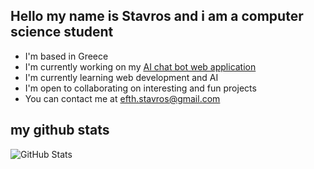## Hello  my name is Stavros and i am a computer science student

-  I'm based in Greece
-  I'm currently working on my [AI chat bot web application](https://github.com/ArcaneIrvine/Artificial-Intelligent_chatbot_application)
-  I'm currently learning web development and AI
-  I'm open to collaborating on interesting and fun projects
-  You can contact me at efth.stavros@gmail.com

## my github stats
![GitHub Stats](https://github-readme-stats.vercel.app/api?username=ArcaneIrvine&theme=tokyonight)
